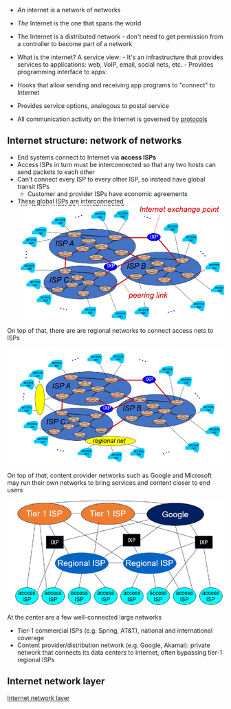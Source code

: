 - _An_ internet is a network of networks
- _The_ Internet is the one that spans the world
- The Internet is a distributed network - don't need to get permission from a controller to become part of a network

- What is the internet? A service view:
      -  It's an infrastructure that provides services to applications: web, VoIP, email, social nets, etc.
      - Provides programming interface to apps:

- Hooks that allow sending and receiving app programs to "connect" to Internet
- Provides service options, analogous to postal service

- All communication activity on the Internet is governed by [protocols](Protocol.md)

## Internet structure: network of networks

- End systems connect to Internet via **access ISPs**
- Access ISPs in turn must be interconnected so that any two hosts can send packets to each other
- Can't connect every ISP to every other ISP, so instead have global transit ISPs
	- Customer and provider ISPs have economic agreements
- These global ISPs are interconnected
 ![Interconnected ISPs](img/interconnected-ISPs.png)

On top of that, there are are regional networks to connect access nets to ISPs

![Regional nets](img/regional-nets.png)

On top of *that*, content provider networks such as Google and Microsoft may run their own networks to bring services and content closer to end users

![Internet structure](img/internet-structure.png)

At the center are a few well-connected large networks
- Tier-1 commercial ISPs (e.g. Spring, AT&T), national and international coverage
- Content provider/distribution network (e.g. Google, Akamai): private network that connects its data centers to Internet, often bypassing tier-1 regional ISPs

## Internet network layer

[Internet network layer](Internet%20network%20layer.md)
